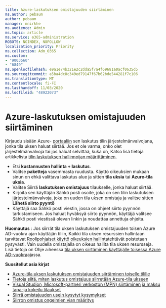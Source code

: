 ```yaml
---
title: Azure-laskutuksen omistajuuden siirtäminen
ms.author: pebaum
author: pebaum
manager: mnirkhe
ms.audience: Admin
ms.topic: article
ms.service: o365-administration
ROBOTS: NOINDEX, NOFOLLOW
localization_priority: Priority
ms.collection: Adm_O365
ms.custom:
- "9003560"
- "6849"
ms.openlocfilehash: e9a1e74b321e2c2dda5f7a4f69681a0acf0635d5
ms.sourcegitcommit: a5ba4dc8c349ed79147f67b62bde544281f7c106
ms.translationtype: MT
ms.contentlocale: fi-FI
ms.lasthandoff: 11/03/2020
ms.locfileid: "48922073"
---
```

# <a name="transfer-azure-billing-ownership"></a>Azure-laskutuksen omistajuuden siirtäminen

Kirjaudu sisään Azure- [portaaliin](https://portal.azure.com/) sen laskutus tilin järjestelmänvalvojana, jonka tila uksen haluat siirtää. Jos et ole varma, onko olet järjestelmänvalvoja tai jos haluat selvittää, kuka on, Katso lisä tietoja artikkelista [tilin laskutuksen hallinnoijan määrittäminen](https://docs.microsoft.com/azure/cost-management-billing/understand/subscription-transfer#whoisaa).

- Etsi **kustannusten hallinta + laskutus**.
- Valitse **paketteja** vasemmasta ruudusta. Käyttö oikeuksien mukaan sinun on ehkä valittava laskutus alue ja sitten **tila uksia** tai **Azure-tila uksia**.
- Valitse Siirrä **laskutuksen omistajuus** tilaukselle, jonka haluat siirtää.
- Kirjoita sen käyttäjän Sähkö posti osoite, joka on sen tilin laskutuksen järjestelmänvalvoja, joka on uuden tila uksen omistaja ja valitse sitten **Lähetä siirto pyyntö**
- Käyttäjä saa Sähkö posti viestin, jossa on ohjeet siirto pyynnön tarkistamiseen. Jos haluat hyväksyä siirto pyynnön, käyttäjä valitsee Sähkö posti viestissä olevan linkin ja noudattaa annettuja ohjeita.

**Huomautus** : Jos siirrät tila uksen laskutuksen omistajuuden toisen Azure AD-vuokra ajan käyttäjän tiliin, Kaikki tila uksen resurssien hallintaan tarvittavat [Roolipohjaiset käyttö oikeuksien hallinta](https://docs.microsoft.com/azure/role-based-access-control/overview?WT.mc_id=Portal-Microsoft_Azure_Support)tehtävät poistetaan pysyvästi. Vain uudella omistajalla on oikeus hallita tila uksen resursseja. Lisä tietoja on Ohje aiheessa [tila uksen siirtäminen käyttäjälle toisessa Azure AD-vuokra](https://docs.microsoft.com/azure/active-directory/managed-identities-azure-resources/known-issues?WT.mc_id=Portal-Microsoft_Azure_Support)ajassa.

**Suositellut asia kirjat**

- [Azure-tila uksen laskutuksen omistajuuden siirtäminen toiselle tilille](https://docs.microsoft.com/azure/cost-management-billing/manage/billing-subscription-transfer)
- [Tietoja siitä, miten laskutus omistajuus siirretään Azure-tila ukseen](https://docs.microsoft.com//azure/cost-management-billing/understand/subscription-transfer)
- [Visual Studion, Microsoft-partneri verkoston (MPN) siirtäminen ja maksu tapa-ja kokeilu tilaukset](https://docs.microsoft.com/azure/billing/billing-subscription-transfer?WT.mc_id=Portal-Microsoft_Azure_Support#transferring-visual-studio-microsoft-partner-network-mpn-and-pay-as-you-go-devtest-subscriptions)
- [Siirrä omistajuuden usein kysytyt kysymykset](https://docs.microsoft.com/azure/billing/billing-subscription-transfer?WT.mc_id=Portal-Microsoft_Azure_Support#frequently-asked-questions-faq-for-senders)
- [Siirron omistus ongelmien vian määritys](https://docs.microsoft.com/azure/billing/billing-subscription-transfer?WT.mc_id=Portal-Microsoft_Azure_Support#troubleshooting)
